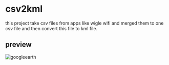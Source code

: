 # csv2kml
this project take csv files from apps like wigle wifi and merged them to one csv file and then convert this file to kml file.


## preview
![googleearth](https://user-images.githubusercontent.com/33619689/33086939-dff6783e-cef1-11e7-8ac2-c0c7878faee0.jpg)
